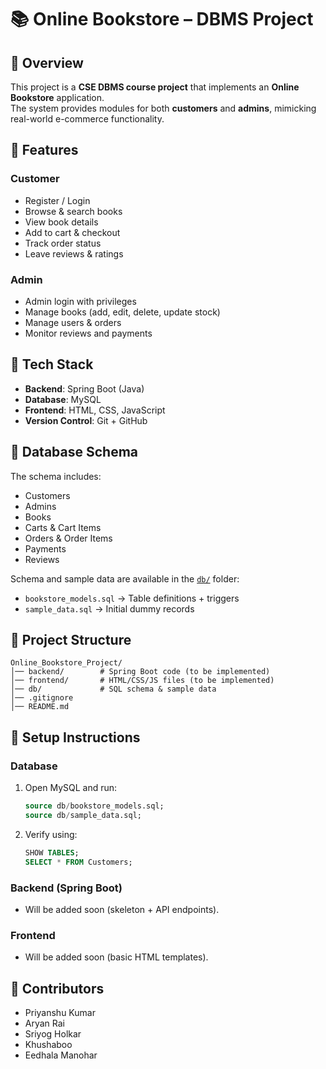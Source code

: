 # 📚 Online Bookstore – DBMS Project

## 🔹 Overview
This project is a **CSE DBMS course project** that implements an **Online Bookstore** application.  
The system provides modules for both **customers** and **admins**, mimicking real-world e-commerce functionality.  

## 🔹 Features
### Customer
- Register / Login
- Browse & search books
- View book details
- Add to cart & checkout
- Track order status
- Leave reviews & ratings

### Admin
- Admin login with privileges
- Manage books (add, edit, delete, update stock)
- Manage users & orders
- Monitor reviews and payments

## 🔹 Tech Stack
- **Backend**: Spring Boot (Java)
- **Database**: MySQL
- **Frontend**: HTML, CSS, JavaScript
- **Version Control**: Git + GitHub

## 🔹 Database Schema
The schema includes:
- Customers
- Admins
- Books
- Carts & Cart Items
- Orders & Order Items
- Payments
- Reviews

Schema and sample data are available in the [`db/`](./db) folder:
- `bookstore_models.sql` → Table definitions + triggers
- `sample_data.sql` → Initial dummy records

## 🔹 Project Structure
```
Online_Bookstore_Project/
│── backend/        # Spring Boot code (to be implemented)
│── frontend/       # HTML/CSS/JS files (to be implemented)
│── db/             # SQL schema & sample data
│── .gitignore
│── README.md
```

## 🔹 Setup Instructions
### Database
1. Open MySQL and run:
   ```sql
   source db/bookstore_models.sql;
   source db/sample_data.sql;
   ```

2. Verify using:
   ```sql
   SHOW TABLES;
   SELECT * FROM Customers;
   ```

### Backend (Spring Boot)
* Will be added soon (skeleton + API endpoints).

### Frontend
* Will be added soon (basic HTML templates).

## 🔹 Contributors
* Priyanshu Kumar
* Aryan Rai
* Sriyog Holkar
* Khushaboo
* Eedhala Manohar
